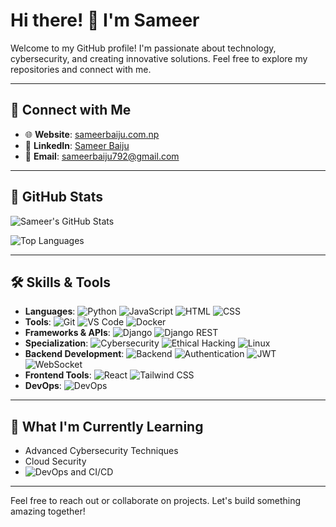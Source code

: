 # Hi there! 👋 I'm Sameer

Welcome to my GitHub profile! I'm passionate about technology, cybersecurity, and creating innovative solutions. Feel free to explore my repositories and connect with me.

---

## 🔗 Connect with Me

- 🌐 **Website**: [sameerbaiju.com.np](https://sameerbaiju.com.np)
- 💼 **LinkedIn**: [Sameer Baiju](https://www.linkedin.com/in/sameer-baiju-7a3054240/)
- 📧 **Email**: [sameerbaiju792@gmail.com](mailto:sameerbaiju792@gmail.com)

---

## 🌟 GitHub Stats

![Sameer's GitHub Stats](https://github-readme-stats.vercel.app/api?username=sameer&show_icons=true&theme=radical)

![Top Languages](https://github-readme-stats.vercel.app/api/top-langs/?username=sameer&layout=compact&theme=radical)

---

## 🛠️ Skills & Tools

- **Languages**: ![Python](https://img.shields.io/badge/Python-3776AB?style=flat&logo=python&logoColor=white) ![JavaScript](https://img.shields.io/badge/JavaScript-F7DF1E?style=flat&logo=javascript&logoColor=black) ![HTML](https://img.shields.io/badge/HTML-E34F26?style=flat&logo=html5&logoColor=white) ![CSS](https://img.shields.io/badge/CSS-1572B6?style=flat&logo=css3&logoColor=white)
- **Tools**: ![Git](https://img.shields.io/badge/Git-F05032?style=flat&logo=git&logoColor=white) ![VS Code](https://img.shields.io/badge/VS%20Code-0078D4?style=flat&logo=visualstudiocode&logoColor=white) ![Docker](https://img.shields.io/badge/Docker-2496ED?style=flat&logo=docker&logoColor=white)
- **Frameworks & APIs**: ![Django](https://img.shields.io/badge/Django-092E20?style=flat&logo=django&logoColor=white) ![Django REST](https://img.shields.io/badge/Django%20REST-092E20?style=flat&logo=django&logoColor=white)
- **Specialization**: ![Cybersecurity](https://img.shields.io/badge/Security-FF0000?style=flat&logo=protonvpn&logoColor=white) ![Ethical Hacking](https://img.shields.io/badge/Ethical%20Hacking-000000?style=flat&logo=hackthebox&logoColor=white) ![Linux](https://img.shields.io/badge/Linux-FCC624?style=flat&logo=linux&logoColor=black)
- **Backend Development**: ![Backend](https://img.shields.io/badge/Backend-0078D4?style=flat&logo=backendless&logoColor=white) ![Authentication](https://img.shields.io/badge/Auth-00C7B7?style=flat&logo=auth0&logoColor=white) ![JWT](https://img.shields.io/badge/JWT-000000?style=flat&logo=jsonwebtokens&logoColor=white) ![WebSocket](https://img.shields.io/badge/WebSocket-000000?style=flat&logo=socket.io&logoColor=white)
- **Frontend Tools**: ![React](https://img.shields.io/badge/React-61DAFB?style=flat&logo=react&logoColor=black) ![Tailwind CSS](https://img.shields.io/badge/TailwindCSS-06B6D4?style=flat&logo=tailwindcss&logoColor=white)
- **DevOps**: ![DevOps](https://img.shields.io/badge/DevOps-0078D4?style=flat&logo=azurepipelines&logoColor=white)

---

## 🌱 What I'm Currently Learning

- Advanced Cybersecurity Techniques
- Cloud Security
- ![DevOps](https://img.shields.io/badge/DevOps-0078D4?style=flat&logo=azurepipelines&logoColor=white) and CI/CD

---

Feel free to reach out or collaborate on projects. Let's build something amazing together!
